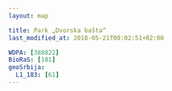 ```yaml
---
layout: map

title: Park „Dvorska bašta“
last_modified_at: 2018-05-21T00:02:51+02:00

WDPA: [388822]
BioRaS: [181]
geoSrbija:
  L1_183: [61]
---
```

